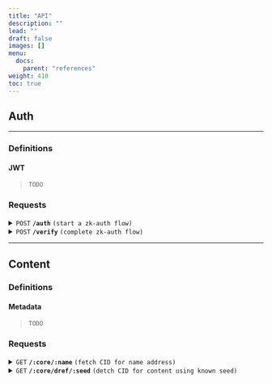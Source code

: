 ```yaml
---
title: "API"
description: ""
lead: ""
draft: false
images: []
menu:
  docs:
    parent: "references"
weight: 410
toc: true
---
```


## Auth

---

### Definitions

#### JWT

> ```
> TODO
> ```

### Requests

<details>
 <summary><code>POST</code> <code><b>/auth</b></code> <code>(start a zk-auth flow)</code></summary>

##### Parameters

> | name       | type     | data type | description                                           |
> | ---------- | -------- | --------- | ----------------------------------------------------- |
> | account_id | required | string    | wallet account id                                     |
> | public_key | required | string    | base64 encoded public key derived from user signature |

##### Responses

> | http code | content-type       | response                                   |
> | --------- | ------------------ | ------------------------------------------ |
> | `201`     | `application/json` | `{"encrypted_nonce": "<encrypted_nonce>"}` |
> | `400`     | `application/json` | `{"code":"400","message":"Bad Request"}`   |

##### Example cURL

> ```javascript
>  curl -X POST -H "Content-Type: application/json" --data @post.json http://api.kubelt.com/auth
> ```

</details>

<details>
 <summary><code>POST</code> <code><b>/verify</b></code> <code>(complete zk-auth flow)</code></summary>

##### Parameters

> | name            | type     | data type | description       |
> | --------------- | -------- | --------- | ----------------- |
> | account_id      | required | string    | wallet account id |
> | decrypted_nonce | required | string    | decrypted nonce   |

##### Responses

> | http code | content-type       | response                                       |
> | --------- | ------------------ | ---------------------------------------------- |
> | `201`     | `application/json` | `Signed JSON Web Token with user root address` |
> | `400`     | `application/json` | `{"code":"400","message":"Bad Request"}`       |

##### Example cURL

> ```javascript
>  curl -X POST -H "Content-Type: application/json" --data @post.json http://api.kubelt.com/verify
> ```

</details>

---

## Content

### Definitions

#### Metadata

> ```
> TODO
> ```

### Requests

<details>
 <summary><code>GET</code> <code><b>/:core/:name</b></code> <code>(fetch CID for name address)</code></summary>

##### Parameters

> | name    | type     | data type | description                             |
> | ------- | -------- | --------- | --------------------------------------- |
> | core    | required | string    | the content core (e.g. user account id) |
> | address | required | string    | the name hash for the managed content   |

##### Responses

> | http code | content-type       | response                                          |
> | --------- | ------------------ | ------------------------------------------------- |
> | `200`     | `application/json` | `{"cid": "<IPFS CID>", "metadata": "<metadata>"}` |
> | `401`     | `application/json` | `{"code":"401","message": "Content Not Found"}`   |
> | `400`     | `application/json` | `{"code":"400","message":"Bad Request"}`          |

##### Example cURL

> ```javascript
>  curl -X GET -H "Content-Type: application/json" http://<cname or content.kubelt.com>/crt/bb48bdae67206a493787b69821008fcd6249d013125972db3660e75ab6f3c884
> ```

</details>

<details>
 <summary><code>GET</code> <code><b>/:core/dref/:seed</b></code> <code>(detch CID for content using known seed)</code></summary>

##### Parameters

> | name | type     | data type | description                             |
> | ---- | -------- | --------- | --------------------------------------- |
> | core | required | string    | the content core (e.g. user account id) |
> | seed | required | string    | the seed for the kubelt name hash       |

##### Responses

> | http code | content-type       | response                                          |
> | --------- | ------------------ | ------------------------------------------------- |
> | `200`     | `application/json` | `{"cid": "<IPFS CID>", "metadata": "<metadata>"}` |
> | `401`     | `application/json` | `{"code":"401","message": "Content Not Found"}`   |
> | `400`     | `application/json` | `{"code":"400","message":"Bad Request"}`          |

##### Example cURL

> ```javascript
>  curl -X GET -H "Content-Type: application/json" http://<cname or content.kubelt.com>/crt/:dref/charizard
> ```

</details>

